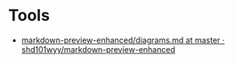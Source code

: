 # Tools

* [markdown-preview-enhanced/diagrams.md at master · shd101wyy/markdown-preview-enhanced](https://github.com/shd101wyy/markdown-preview-enhanced/blob/master/docs/diagrams.md)